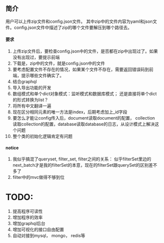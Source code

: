 ## 简介

用户可以上传zip文件和config.json文件。
其中zip中的文件内容为yaml和json文件。config.json文件中描述了zip的哪个文件要解压到哪个路径去。


#### 要求
1. 上传zip文件后，要检查config.json中的文件，是否都在zip中出现过了。如果没有出现过，要提示前端
2. 下载是，zip中的文件，就是config.json中的文件
3. 要考虑配置文件不存在的情况，如果某个文件不存在，需要返回错误码到前端，提示哪些文件确实了。
4. 结合graphql
5. 导入导出功能的开发
6. 数组模式和单个dict对象模式：监听模式和数据库模式； 还是直接将单个dict的形式转换为list？
7. 将所有中文翻译一遍
8. 现在区分相同元素的唯一方法是index，后期考虑加上_id字段
9. 要怎么才能让config传入后，document读取document的配置， collection读取collection的配置，database读取database的日志，从设计模式上解决这个问题
10. 整个类的初始化逻辑肯定有问题
#### notice

1. 我似乎搞混了queryset, filter_set, filter之间的关系： 似乎filterSet里边的next_batch才是我的filterSet的本意，现在的filterSet跟querySet的区别差不多了
2. filter中的mvc做得不够到位
# TODO:
1. 提高程序可读性
2. 增加程序的效率
3. 增加graphql后台
4. 增加可视化的接口自由配置
5. 自动对接到mysql， mongo， redis等
